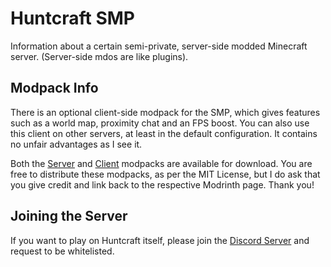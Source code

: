 # Huntcraft SMP

Information about a certain semi-private, server-side modded Minecraft server.  (Server-side mdos are like plugins).

## Modpack Info

There is an optional client-side modpack for the SMP, which gives features such as a world map, proximity chat and an FPS boost.  You can also use this client on other servers, at least in the default configuration.  It contains no unfair advantages as I see it.

Both the [Server]() and [Client]() modpacks are available for download.  You are free to distribute these modpacks, as per the MIT License, but I do ask that you give credit and link back to the respective Modrinth page.  Thank you!

## Joining the Server

If you want to play on Huntcraft itself, please join the [Discord Server](https://discord.gg/MyxagkAe) and request to be whitelisted.

